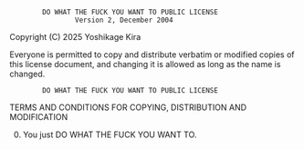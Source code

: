             DO WHAT THE FUCK YOU WANT TO PUBLIC LICENSE
                    Version 2, December 2004

 Copyright (C) 2025 Yoshikage Kira

 Everyone is permitted to copy and distribute verbatim or modified
 copies of this license document, and changing it is allowed as long
 as the name is changed.

            DO WHAT THE FUCK YOU WANT TO PUBLIC LICENSE
   TERMS AND CONDITIONS FOR COPYING, DISTRIBUTION AND MODIFICATION

  0. You just DO WHAT THE FUCK YOU WANT TO.
